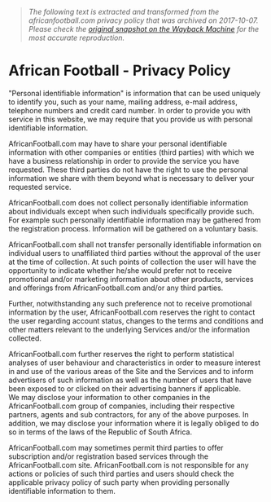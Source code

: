 > *The following text is extracted and transformed from the africanfootball.com privacy policy that was archived on 2017-10-07. Please check the [original snapshot on the Wayback Machine](https://web.archive.org/web/20171007224325id_/http%3A//africanfootball.com//content/396136/Privacy-Policy) for the most accurate reproduction.*

# African Football - Privacy Policy

"Personal identifiable information" is information that can be used uniquely to identify you, such as your name, mailing address, e-mail address, telephone numbers and credit card number. In order to provide you with service in this website, we may require that you provide us with personal identifiable information.

AfricanFootball.com may have to share your personal identifiable information with other companies or entities (third parties) with which we have a business relationship in order to provide the service you have requested. These third parties do not have the right to use the personal information we share with them beyond what is necessary to deliver your requested service.

AfricanFootball.com does not collect personally identifiable information about individuals except when such individuals specifically provide such. For example such personally identifiable information may be gathered from the registration process. Information will be gathered on a voluntary basis.

AfricanFootball.com shall not transfer personally identifiable information on individual users to unaffiliated third parties without the approval of the user at the time of collection. At such points of collection the user will have the opportunity to indicate whether he/she would prefer not to receive promotional and/or marketing information about other products, services and offerings from AfricanFootball.com and/or any third parties.

Further, notwithstanding any such preference not to receive promotional information by the user, AfricanFootball.com reserves the right to contact the user regarding account status, changes to the terms and conditions and other matters relevant to the underlying Services and/or the information collected.

AfricanFootball.com further reserves the right to perform statistical analyses of user behaviour and characteristics in order to measure interest in and use of the various areas of the Site and the Services and to inform advertisers of such information as well as the number of users that have been exposed to or clicked on their advertising banners if applicable.  
We may disclose your information to other companies in the AfricanFootball.com group of companies, including their respective partners, agents and sub contractors, for any of the above purposes. In addition, we may disclose your information where it is legally obliged to do so in terms of the laws of the Republic of South Africa.

AfricanFootball.com may sometimes permit third parties to offer subscription and/or registration based services through the AfricanFootball.com site. AfricanFootball.com is not responsible for any actions or policies of such third parties and users should check the applicable privacy policy of such party when providing personally identifiable information to them. 
